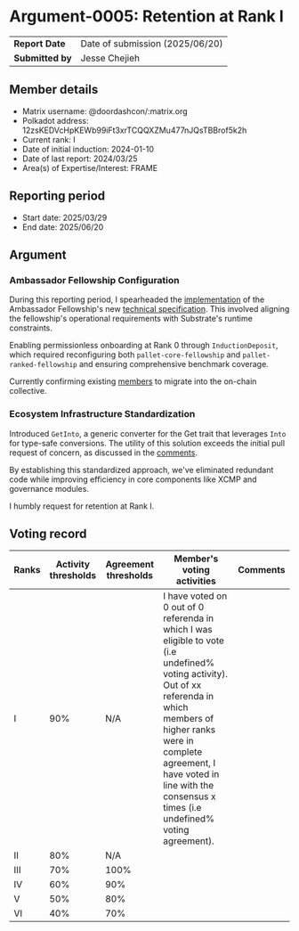 # Argument-0005: Retention at Rank I

|                 |                                                                                             |
| --------------- | ------------------------------------------------------------------------------------------- |
| **Report Date** | Date of submission (2025/06/20)                                                             |
| **Submitted by**| Jesse Chejieh                                                                        |


## Member details

- Matrix username: @doordashcon/:matrix.org
- Polkadot address: 12zsKEDVcHpKEWb99iFt3xrTCQQXZMu477nJQsTBBrof5k2h
- Current rank: I
- Date of initial induction: 2024-01-10
- Date of last report: 2024/03/25 
- Area(s) of Expertise/Interest: FRAME


## Reporting period

- Start date: 2025/03/29
- End date: 2025/06/20


## Argument
### Ambassador Fellowship Configuration
During this reporting period, I spearheaded the [implementation](https://github.com/polkadot-fellows/runtimes/pull/736) of the Ambassador Fellowship's new [technical specification](https://docs.google.com/document/d/1Y9O8AoRx-4g0kAwOZAEblTu8RSAUgnqNSzie_TXy0go/edit?tab=t.y6mnd3cxgh81). This involved aligning the fellowship's operational requirements with Substrate's runtime constraints.

Enabling permissionless onboarding at Rank 0 through `InductionDeposit`, which required reconfiguring both `pallet-core-fellowship` and `pallet-ranked-fellowship` and ensuring comprehensive benchmark coverage.

Currently confirming existing [members](https://docs.google.com/spreadsheets/d/13p5v1hs98Hcz01va6IYN8HM2AAZEJ9zMkZYgl2pkxnw/edit?gid=0#gid=0) to migrate into the on-chain collective.

### Ecosystem Infrastructure Standardization
Introduced `GetInto`, a generic converter for the Get trait that leverages `Into` for type-safe conversions. The utility of this solution exceeds the initial pull request of concern, as discussed in the [comments](https://github.com/paritytech/parity-common/pull/909#issuecomment-2812549080).

By establishing this standardized approach, we've eliminated redundant code while improving efficiency in core components like XCMP and governance modules.


I humbly request for retention at Rank I.


## Voting record

|  Ranks | Activity thresholds | Agreement thresholds | Member's voting activities | Comments |
|---|---|---|---|---|
|I  |90%   |N/A   |I have voted on 0 out of 0 referenda in which I was eligible to vote (i.e undefined% voting activity). Out of xx referenda in which members of higher ranks were in complete agreement, I have voted in line with the consensus x times (i.e undefined% voting agreement).  |  |
|II |80%   |N/A   |   |  |
|III|70%   |100%  |   |  |
|IV |60%   |90%   |   |  |
|V  |50%   |80%   |   |  |
|VI |40%   |70%   |   |  |

